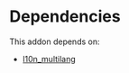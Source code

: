 # Dependencies

This addon depends on:

- [l10n_multilang](https://github.com/bringout/oca-ocb-l10n_me-africa/tree/2f981b576d3d37ea0e0ef5a5565cdca132588482/odoo-bringout-oca-ocb-l10n_multilang)
